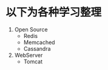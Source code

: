 以下为各种学习整理
=============================

1. Open Source
	- Redis
	- Memcached
	- Cassandra
2. WebServer
	- Tomcat